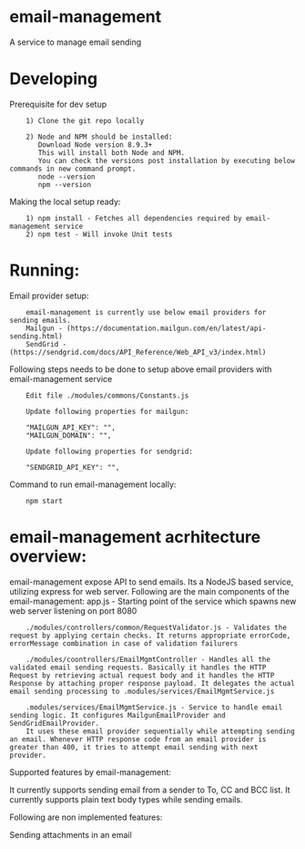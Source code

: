 # email-management
A service to manage email sending

# Developing

Prerequisite for dev setup

        1) Clone the git repo locally

        2) Node and NPM should be installed:
           Download Node version 8.9.3+
		   This will install both Node and NPM.
           You can check the versions post installation by executing below commands in new command prompt.
           node --version
           npm --version

Making the local setup ready:

        1) npm install - Fetches all dependencies required by email-management service
        2) npm test - Will invoke Unit tests

# Running:

Email provider setup:

		email-management is currently use below email providers for sending emails.
		Mailgun - (https://documentation.mailgun.com/en/latest/api-sending.html)
		SendGrid - (https://sendgrid.com/docs/API_Reference/Web_API_v3/index.html)
		
Following steps needs to be done to setup above email providers with email-management service

        Edit file ./modules/commons/Constants.js

		Update following properties for mailgun:
		
		"MAILGUN_API_KEY": "",
		"MAILGUN_DOMAIN": "",
		
		Update following properties for sendgrid:
		
		"SENDGRID_API_KEY": "",
		
Command to run email-management locally:

        npm start

# email-management acrhitecture overview:

email-management expose API to send emails. Its a NodeJS based service, utilizing express for web server.
Following are the main components of the email-management:
		app.js - Starting point of the service which spawns new web server listening on port 8080

		./modules/controllers/common/RequestValidator.js - Validates the request by applying certain checks. It returns appropriate errorCode, errorMessage combination in case of validation failurers

		./modules/coontrollers/EmailMgmtController - Handles all the validated email sending requests. Basically it handles the HTTP Request by retrieving actual request body and it handles the HTTP Response by attaching proper response payload. It delegates the actual email sending processing to .modules/services/EmailMgmtService.js

		.modules/services/EmailMgmtService.js - Service to handle email sending logic. It configures MailgunEmailProvider and SendGridEmailProvider.
		It uses these email provider sequentially while attempting sending an email. Whenever HTTP response code from an email provider is greater than 400, it tries to attempt email sending with next provider.

Supported features by email-management:

It currently supports sending email from a sender to To, CC and BCC list.
It currently supports plain text body types while sending emails.

Following are non implemented features:

Sending attachments in an email

